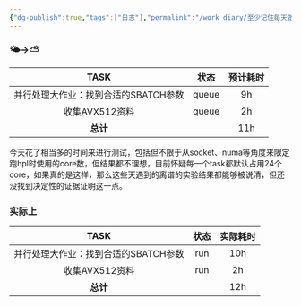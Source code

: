 ```yaml
---
{"dg-publish":true,"tags":["日志"],"permalink":"/work diary/至少记住每天做了什么/2024-06-27：周四/","dgPassFrontmatter":true}
---
```


### 🌤->⛅

|         TASK          |  状态   | 预计耗时 |
| :-------------------: | :---: | :--: |
| 并行处理大作业：找到合适的SBATCH参数 | queue |  9h  |
|      收集AVX512资料       | queue |  2h  |
|        **总计**         |       | 11h  |
今天花了相当多的时间来进行测试，包括但不限于从socket、numa等角度来限定跑hpl时使用的core数，但结果都不理想，目前怀疑每一个task都默认占用24个core，如果真的是这样，那么这些天遇到的离谱的实验结果都能够被说清，但还没找到决定性的证据证明这一点。


### 实际上

|         TASK          | 状态  | 实际耗时 |
| :-------------------: | :-: | :--: |
| 并行处理大作业：找到合适的SBATCH参数 | run | 10h  |
|      收集AVX512资料       | run |  2h  |
|        **总计**         |     | 12h  |
